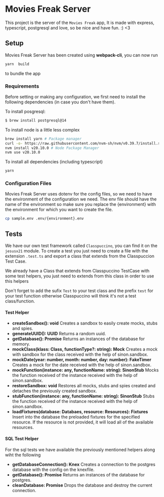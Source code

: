 # Movies Freak Server

This project is the server of the `Movies Freak` app, It is made with express, typescript, postgresql and love, so be nice and have fun. :) <3

## Setup
Movies Freak Server has been created using **webpack-cli**, you can now run

```sh
yarn  build
```
to bundle the app

### Requirements

Before setting or making any configuration, we first need to install the following dependencies (in case you don't have them).

To install posgresql:

```sh
$ brew install postgresql@14
```

To install node is a little less complex

```sh
brew install yarn # Package manager
curl -o- https://raw.githubusercontent.com/nvm-sh/nvm/v0.39.7/install.sh | bash # Node Version Manager
nvm install v20.10.0 # Node Package Manager
nvm use v20.10.0
```

To install all dependencies (including typescript)

```sh
yarn
```

### Configuration Files
Movies Freak Server uses dotenv for the config files, so we need to have the environment of the configuration we need. The env file should have the name of the environment so make sure you replace the {environment} with the environment for which you want to create the file.

```sh
cp sample.env .env/{environment}.env
```

## Tests

We have our own test framework called `Classpuccino`, you can find it on the `jesusx21` module.
To create a test you just need to create a file with the extension `.test.ts` and export a class that extends from the Classpuccion Test Case.

We already have a Class that extends from Classpuccino TestCase with some test helpers, you just need to extends from this class in order to use this helpers

Don't forget to add the sufix `Test` to your test class and the prefix `test` for your test function otherwise Classpuccino will think it's not a test class/function.

#### Test Helper

- **createSandbox(): void** Creates a sandbox to easily create mocks, stubs and spies.
- **generateUUID(): UUID** Returns a random uuid.
- **getDatabase(): Promise<MemoryDatabase>** Returns an instances of the database for memory.
- **mockClass(klass: Class, functionType?: string): Mock** Creates a mock with sandbox for the class received with the help of sinon.sandbox.
- **mockDate(year: number, month: number, day: number): FakeTimer** Creates a mock for the date received with the help of sinon.sandbox.
- **mockFunction(instance: any, functionName: string): SinonStub** Mocks the function received of the instance received with the help of sinon.sandbox.
- **restoreSandbox: void** Restores all mocks, stubs and spies created and detaches the previously created sandbox.
- **stubFunction(instance: any, functionName: string): SinonStub** Stubs the function received of the instance received with the help of sinon.sandbox.
- **loadFixtures(database: Databaes, resource: Resources): Fixtures** Insert into the database the preloaded fixtures for the specified resource. If the resource is not provided, it will load all of the available resources.

#### SQL Test Helper
For the sql tests we have available the previously mentioned helpers along wiht the following

- **getDatabaseConnection(): Knex** Creates a connection to the postgres database with the config on the knexfile.
- **getDatabase(): Promise<SQLDatabase>** Returns an instances of the database for postgres.
- **cleanDatabase: Promise<void>** Drops the database and destroy the current connection.
